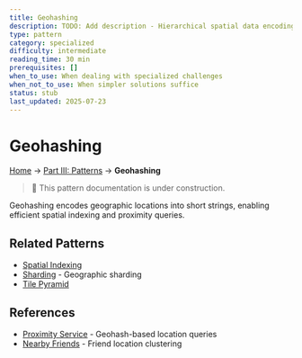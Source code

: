 ```yaml
---
title: Geohashing
description: TODO: Add description - Hierarchical spatial data encoding
type: pattern
category: specialized
difficulty: intermediate
reading_time: 30 min
prerequisites: []
when_to_use: When dealing with specialized challenges
when_not_to_use: When simpler solutions suffice
status: stub
last_updated: 2025-07-23
---
```

# Geohashing


<!-- Navigation -->
[Home](../introduction/index.md) → [Part III: Patterns](index.md) → **Geohashing**

> 🚧 This pattern documentation is under construction.

Geohashing encodes geographic locations into short strings, enabling efficient spatial indexing and proximity queries.

## Related Patterns
- [Spatial Indexing](spatial-indexing.md)
- [Sharding](sharding.md) - Geographic sharding
- [Tile Pyramid](tile-pyramid.md)

## References
- [Proximity Service](../case-studies/proximity-service.md) - Geohash-based location queries
- [Nearby Friends](../case-studies/nearby-friends.md) - Friend location clustering